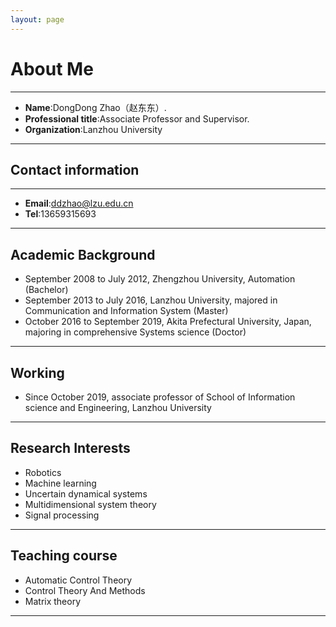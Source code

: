 ```yaml
---
layout: page
---
```


# About Me
---

- **Name**:DongDong Zhao（赵东东）.
- **Professional title**:Associate Professor and Supervisor.
- **Organization**:Lanzhou University

---

## Contact information
---
- **Email**:ddzhao@lzu.edu.cn
- **Tel**:13659315693  

---
## Academic Background

- September 2008 to July 2012, Zhengzhou University, Automation (Bachelor)
- September 2013 to July 2016, Lanzhou University, majored in Communication and Information System (Master)
- October 2016 to September 2019, Akita Prefectural University, Japan, majoring in comprehensive Systems science (Doctor)

---

## Working

- Since October 2019, associate professor of School of Information science and Engineering, Lanzhou University

---

## Research Interests

- Robotics
- Machine learning
- Uncertain dynamical systems
- Multidimensional system theory
- Signal processing

---

## Teaching course

- Automatic Control Theory
- Control Theory And Methods
- Matrix theory

---





